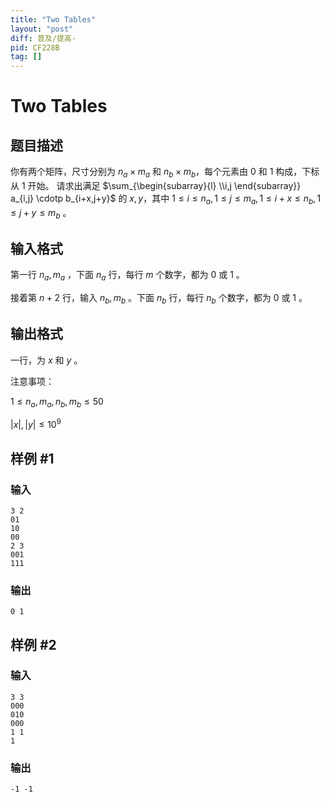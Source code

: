 ```yaml
---
title: "Two Tables"
layout: "post"
diff: 普及/提高-
pid: CF228B
tag: []
---
```


# Two Tables

## 题目描述

你有两个矩阵，尺寸分别为 $n_a × m_a$ 和 $n_b × m_b$，每个元素由 $0$ 和 $1$ 构成，下标从 $1$ 开始。
请求出满足
$\sum_{\begin{subarray}{l} \\i,j \end{subarray}}
a_{i,j} \cdotp b_{i+x,j+y}$ 的 $x,y$，其中 $1 ≤ i ≤ n_a, 1 ≤ j ≤ m_a, 1 ≤ i + x ≤ n_b, 1 ≤ j + y ≤ m_b$ 。

## 输入格式

第一行 $n_a, m_a$ ，下面 $n_a$ 行，每行 $m$ 个数字，都为 $0$ 或 $1$ 。

接着第 $n+2$ 行，输入 $n_b,m_b$ 。下面 $n_b$ 行，每行 $n_b$ 个数字，都为 $0$ 或 $1$ 。

## 输出格式

一行，为 $x$ 和 $y$ 。

注意事项：

$1≤n_a,m_a,n_b,m_b≤50$

$|x|,|y|≤10^9$

## 样例 #1

### 输入

```
3 2
01
10
00
2 3
001
111

```

### 输出

```
0 1

```

## 样例 #2

### 输入

```
3 3
000
010
000
1 1
1

```

### 输出

```
-1 -1

```

